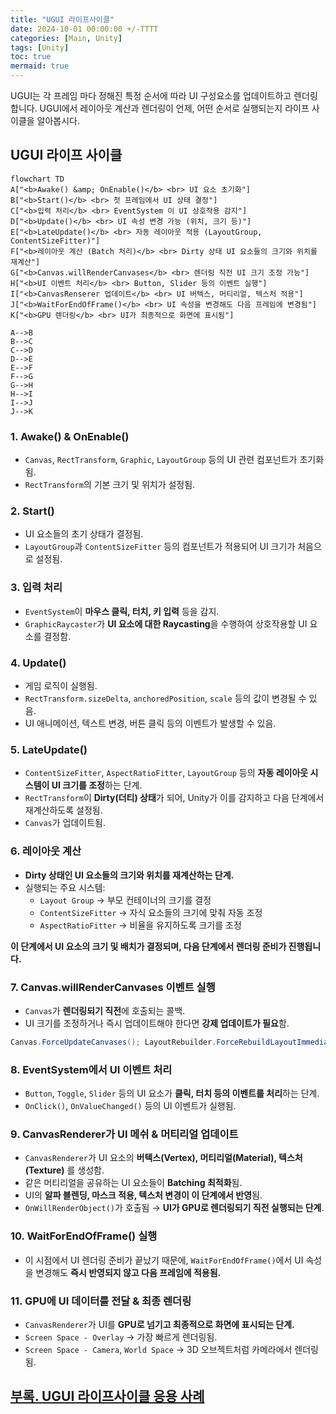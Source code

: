 ```yaml
---
title: "UGUI 라이프사이클"
date: 2024-10-01 00:00:00 +/-TTTT
categories: [Main, Unity]
tags: [Unity]
toc: true
mermaid: true
---
```


UGUI는 각 프레임 마다 정해진 특정 순서에 따라 UI 구성요소를 업데이트하고 렌더링 합니다. UGUI에서 레이아웃 계산과 렌더링이 언제, 어떤 순서로 실행되는지 라이프 사이클을 알아봅시다.

## UGUI 라이프 사이클

```mermaid
flowchart TD
A["<b>Awake() &amp; OnEnable()</b> <br> UI 요소 초기화"]
B["<b>Start()</b> <br> 첫 프레임에서 UI 상태 결정"]
C["<b>입력 처리</b> <br> EventSystem 이 UI 상호작용 감지"]
D["<b>Update()</b> <br> UI 속성 변경 가능 (위치, 크기 등)"]
E["<b>LateUpdate()</b> <br> 자동 레이아웃 적용 (LayoutGroup, ContentSizeFitter)"]
F["<b>레이아웃 계산 (Batch 처리)</b> <br> Dirty 상태 UI 요소들의 크기와 위치를 재계산"]
G["<b>Canvas.willRenderCanvases</b> <br> 렌더링 직전 UI 크기 조정 가능"]
H["<b>UI 이벤트 처리</b> <br> Button, Slider 등의 이벤트 실행"]
I["<b>CanvasRenserer 업데이트</b> <br> UI 버텍스, 머티리얼, 텍스처 적용"]
J["<b>WaitForEndOfFrame()</b> <br> UI 속성을 변경해도 다음 프레임에 변경됨"]
K["<b>GPU 렌더링</b> <br> UI가 최종적으로 화면에 표시됨"]

A-->B
B-->C
C-->D
D-->E
E-->F
F-->G
G-->H
H-->I
I-->J
J-->K
```

### 1. Awake() & OnEnable()

- `Canvas`, `RectTransform`, `Graphic`, `LayoutGroup` 등의 UI 관련 컴포넌트가 초기화됨.
- `RectTransform`의 기본 크기 및 위치가 설정됨.

### 2. Start()

- UI 요소들의 초기 상태가 결정됨.
- `LayoutGroup`과 `ContentSizeFitter` 등의 컴포넌트가 적용되어 UI 크기가 처음으로 설정됨.

### 3. 입력 처리

- `EventSystem`이 **마우스 클릭, 터치, 키 입력** 등을 감지.
- `GraphicRaycaster`가 **UI 요소에 대한 Raycasting**을 수행하여 상호작용할 UI 요소를 결정함.

### 4. Update()

- 게임 로직이 실행됨.
- `RectTransform.sizeDelta`, `anchoredPosition`, `scale` 등의 값이 변경될 수 있음.
- UI 애니메이션, 텍스트 변경, 버튼 클릭 등의 이벤트가 발생할 수 있음.

### 5. LateUpdate()

- `ContentSizeFitter`, `AspectRatioFitter`, `LayoutGroup` 등의 **자동 레이아웃 시스템이 UI 크기를 조정**하는 단계.
- `RectTransform`이 **Dirty(더티) 상태**가 되어, Unity가 이를 감지하고 다음 단계에서 재계산하도록 설정됨.
- `Canvas`가 업데이트됨.

### 6. 레이아웃 계산

- **Dirty 상태인 UI 요소들의 크기와 위치를 재계산하는 단계.**
- 실행되는 주요 시스템:
    - `Layout Group` → 부모 컨테이너의 크기를 결정
    - `ContentSizeFitter` → 자식 요소들의 크기에 맞춰 자동 조정
    - `AspectRatioFitter` → 비율을 유지하도록 크기를 조정

**이 단계에서 UI 요소의 크기 및 배치가 결정되며, 다음 단계에서 렌더링 준비가 진행됩니다.**

### 7. Canvas.willRenderCanvases 이벤트 실행

- `Canvas`가 **렌더링되기 직전**에 호출되는 콜백.
- UI 크기를 조정하거나 즉시 업데이트해야 한다면 **강제 업데이트가 필요**함.

```csharp
Canvas.ForceUpdateCanvases(); LayoutRebuilder.ForceRebuildLayoutImmediate(targetRectTransform); 
```

### 8. EventSystem에서 UI 이벤트 처리

- `Button`, `Toggle`, `Slider` 등의 UI 요소가 **클릭, 터치 등의 이벤트를 처리**하는 단계.
- `OnClick()`, `OnValueChanged()` 등의 UI 이벤트가 실행됨.

### 9. CanvasRenderer가 UI 메쉬 & 머티리얼 업데이트

- `CanvasRenderer`가 UI 요소의 **버텍스(Vertex), 머티리얼(Material), 텍스처(Texture)** 를 생성함.
- 같은 머티리얼을 공유하는 UI 요소들이 **Batching 최적화**됨.
- UI의 **알파 블렌딩, 마스크 적용, 텍스처 변경이 이 단계에서 반영**됨.
- `OnWillRenderObject()`가 호출됨 → **UI가 GPU로 렌더링되기 직전 실행되는 단계**.

### 10. WaitForEndOfFrame() 실행

- 이 시점에서 UI 렌더링 준비가 끝났기 때문에, `WaitForEndOfFrame()`에서 UI 속성을 변경해도 **즉시 반영되지 않고 다음 프레임에 적용됨.**

### 11. GPU에 UI 데이터를 전달 & 최종 렌더링

- `CanvasRenderer`가 UI를 **GPU로 넘기고 최종적으로 화면에 표시되는 단계.**
- `Screen Space - Overlay` → 가장 빠르게 렌더링됨.
- `Screen Space - Camera`, `World Space` → 3D 오브젝트처럼 카메라에서 렌더링됨.

## [부록. UGUI 라이프사이클 응용 사례](../ugui-life-cycle-s01)
